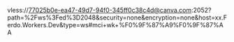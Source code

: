 vless://77025b0e-ea47-49d7-94f0-345ff0c38c4d@canva.com:2052?path=%2Fws%3Fed%3D2048&security=none&encryption=none&host=xx.Ferdo.Workers.Dev&type=ws#mci+wk+%F0%9F%87%A9%F0%9F%87%AA
